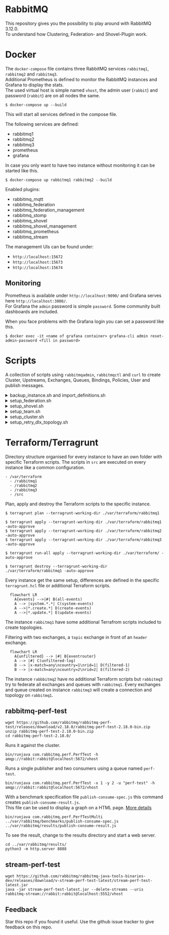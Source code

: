 # RabbitMQ

This repository gives you the possibility to play around with RabbitMQ 3.12.0.  
To understand how Clustering, Federation- and Shovel-Plugin work.  

# Docker

The `docker-compose` file contains three RabbitMQ services `rabbitmq1`, `rabbitmq2` and `rabbitmq3`.  
Additional Prometheus is defined to monitor the RabbitMQ instances and Grafana to display the stats.  
The used virtual host is simple named `vhost`, the admin user (`rabbit`) and password (`rabbit`) are on all nodes the same.  

    $ docker-compose up --build

This will start all services defined in the compose file.

The following services are defined:
 - rabbitmq1
 - rabbitmq2
 - rabbitmq3
 - prometheus
 - grafana

In case you only want to have two instance without monitoring it can be started like this.

    $ docker-compose up rabbitmq1 rabbitmq2 --build

Enabled plugins:  
 - rabbitmq_mqtt  
 - rabbitmq_federation  
 - rabbitmq_federation_management  
 - rabbitmq_stomp  
 - rabbitmq_shovel  
 - rabbitmq_shovel_management  
 - rabbitmq_prometheus  
 - rabbitmq_stream  

The management UIs can be found under:
- `http://localhost:15672`
- `http://localhost:15673`
- `http://localhost:15674`  

## Monitoring
Prometheus is available under `http://localhost:9090/` and Grafana serves here `http://localhost:3000/`.  
For Grafana the `admin` password is simple `password`. Some community built dashboards are included.  

When you face problems with the Grafana login you can set a password like this.

    $ docker exec -it <name of grafana container> grafana-cli admin reset-admin-password <fill in password>

# Scripts

A collection of scripts using `rabbitmqadmin`, `rabbitmqctl` and `curl` to create Cluster, Upstreams, Exchanges, Queues, Bindings, Policies, User and publish messages.

<details>
  <summary> backup_instance.sh and import_definitions.sh</summary>
  To keep the changes to the single instances, it's simple to export the current definitions. This definitions can be adjusted in JSON format and imported again.

    $ ./scripts/backup_instance.sh
    Exported definitions for localhost to "./export/rabbitmq1.json"  
    ...

    $ ./scripts/import_definitions.sh
    Uploaded definitions from "localhost" to ./export/rabbitmq1.json. The import process may take some time. Consult server logs to track progress.  
    ...
</details>

<details>
  <summary> setup_federation.sh</summary>
  Instead of joining a cluster, we have three broker and want to connect them.  
  On `rabbitmq1` we create an exchange, two queues, a binding and add two upstreams.  
  Creates a user on `rabbitmq2` and `rabbitmq3` to connect with the upstreams.  
  This upstreams are connecting to `rabbitmq2` and `rabbitmq3` after the policies are applied on `rabbitmq1`.  

  The federated exchange links to the upstream exchange, published messages to `rabbitmq2` will be copied to `rabbitmq1`.  
  The federated queue links to the upstream queue and will retrieve messages from `rabbitmq3` when a consumer is connected on `rabbitmq1`.  
  The running federation links can called over the API: `http://localhost:15672/api/federation-links`

    $ ./scripts/setup_federation.sh
</details>

<details>
  <summary> setup_shovel.sh</summary>
  Instead of joining a cluster, we have three broker and want to connect them.  
  On all three broker we create a queue named `shovel`, on `rabbitmq1` and `rabbitmq2` we create a dynamic shovel.  
  `rabbitmq2` have an additional exchange named `rabbitmq1.shovel` bind to the `shovel` queue on `rabbitmq2`.  

  The queue on `rabbitmq1` is the source for the exchange on `rabbitmq2` and the queue on `rabbitmq2` is then the source for the queue on `rabbitmq3`.  
  Every message published to `shovel` on `rabbitmq1` is shovelled to the exchange `rabbitmq1.shovel` on `rabbitmq2` then finally shovelled from the `shovel` queue on `rabbitmq2` to the `shovel` queue on `rabbitmq3`.

    $ ./scripts/setup_shovel.sh
</details>

<details>
  <summary> setup_team.sh</summary>
  Add to `rabbitmq1` and `rabbitmq2` user and permissions for two teams.  
  The idea is to have on every machine a administrator (teamA, teamB) and monitoring user (monitor).  
  In addition to this every instance have a user for every service (serviceA, serviceB).  
  The two instances are connected with a federation upstream where `rabbitmq1` receives copies from `rabbitmq2`.  
  The `shovel` queue on `rabbitmq1` shovels messages to the exchange `rabbitmq1.shovel` on `rabbitmq2`.  

    $ ./scripts/setup_team.sh
</details>

<details>
  <summary> setup_cluster.sh</summary>
  Let `rabbitmq2` and `rabbitmq3` join `rabbitmq1` as cluster.  
  When Shovel or Federation is used before the cluster will not work like expected!  

    $ ./scripts/setup_cluster.sh
    Stopping rabbit application on node rabbit@rabbitmq2 ...
    Clustering node rabbit@rabbitmq2 with rabbit@rabbitmq1
    Starting node rabbit@rabbitmq2 ...
    completed with 9 plugins.
    Stopping rabbit application on node rabbit@rabbitmq3 ...
    Clustering node rabbit@rabbitmq3 with rabbit@rabbitmq1
    Starting node rabbit@rabbitmq3 ...
    completed with 9 plugins.
</details>

<details>
  <summary> setup_retry_dlx_topology.sh</summary>
  Add exchanges, queues and bindings to create a DLX retry topology.  
  When a message gets rejected and a dead letter exchange is defined for the queue the message is forwarded to the defined exchange.  
  The dead letter exchange is bind to a queue where all rejected messages arrive, this queue have a `x-message-ttl` defined.  
  Additional to the TTL the queue have also a dead-letter-exchange defined, when the TTL is over the messages are forwarded to this exchange.  
  From the second exchange the messages are routed again to the queue where they have been rejected.  

  For this retry topology we need two additional exchanges and a queue to let the messages wait before they get routed again.  
  TTL is a constant delay for all messages to retry and RabbitMQ counts each time a message is dead-lettered and set it as count field on the `x-death` header.  

    $ ./scripts/setup_retry_dlx_topology.sh

```mermaid
  flowchart LR;
      A{events} --> |user.create.account\nuser.update.account\nuser.delete.account| B(api.events);
      B --> |dead-letter-exchange| C{dlx.events};
      C --> |*.*.*| D(dead.events)
      D --> |dead-letter-exchange, ttl| E{dlx.retry};
      E --> |user.create.account\nuser.update.account\nuser.delete.account| B;
```
</details>
  
# Terraform/Terragrunt

Directory structure organised for every instance to have an own folder with specific Terraform scripts. The scripts in `src` are executed on every instance like a common configuration.
```
- /var/terraform
  - /rabbitmq1
  - /rabbitmq2
  - /rabbitmq3
  - /src
```

Plan, apply and destroy the Terraform scripts to the specific instance.  

    $ terragrunt plan --terragrunt-working-dir ./var/terraform/rabbitmq1

    $ terragrunt apply --terragrunt-working-dir ./var/terraform/rabbitmq1 -auto-approve
    $ terragrunt apply --terragrunt-working-dir ./var/terraform/rabbitmq2 -auto-approve
    $ terragrunt apply --terragrunt-working-dir ./var/terraform/rabbitmq3 -auto-approve

    $ terragrunt run-all apply --terragrunt-working-dir ./var/terraform/ -auto-approve

    $ terragrunt destroy --terragrunt-working-dir ./var/terraform/rabbitmq1 -auto-approve

Every instance get the same setup, differences are defined in the specific `terragrunt.hcl` file or additional Terraform scripts.

```mermaid
  flowchart LR
    A{events} -->|#| B(all-events)
    A --> |system.*.*| C(system-events)
    A -->|*.create.*| D(create-events)
    A -->|*.update.*| E(update-events)
```

The instance `rabbitmq1` have some additional Terrafrom scripts included to create topologies.

Filtering with two exchanges, a `topic` exchange in front of an `header` exchange.
```mermaid
  flowchart LR
    A{unfiltered} --> |#| B{eventrouter}
    A --> |#| C(unfiltered-log)
    B --> |x-match=any\ncountry=1\nrid=1| D(filtered-1)
    B --> |x-match=any\ncountry=2\nrid=2| E(filtered-2)
```

The instance `rabbbitmq2` have no additional Terraform scripts but `rabbitmq3` try to federate all exchanges and queues with `rabbitmq1`. Every exchanges and queue created on instance `rabbitmq3` will create a connection and topology on `rabbitmq1`.

## rabbitmq-perf-test

    wget https://github.com/rabbitmq/rabbitmq-perf-test/releases/download/v2.18.0/rabbitmq-perf-test-2.18.0-bin.zip
    unzip rabbitmq-perf-test-2.18.0-bin.zip
    cd rabbitmq-perf-test-2.18.0/

Runs it against the cluster.

    bin/runjava com.rabbitmq.perf.PerfTest -h amqp://rabbit:rabbit@localhost:5672/vhost

Runs a single publisher and two consumers using a queue named `perf-test`.

    bin/runjava com.rabbitmq.perf.PerfTest -x 1 -y 2 -u "perf-test" -h amqp://rabbit:rabbit@localhost:5672/vhost

With a benchmark specification file `publish-consume-spec.js` this command creates `publish-consume-result.js`.  
This file can be used to display a graph on a HTML page. [More details](https://github.com/rabbitmq/rabbitmq-perf-test/blob/master/html/README.md)

    bin/runjava com.rabbitmq.perf.PerfTestMulti ../var/rabbitmq/benchmarks/publish-consume-spec.js ../var/rabbitmq/results/publish-consume-result.js

To see the result, change to the results directory and start a web server.

    cd ../var/rabbitmq/results/
    python3 -m http.server 8888

## stream-perf-test

    wget https://github.com/rabbitmq/rabbitmq-java-tools-binaries-dev/releases/download/v-stream-perf-test-latest/stream-perf-test-latest.jar
    java -jar stream-perf-test-latest.jar --delete-streams --uris rabbitmq-stream://rabbit:rabbit@localhost:5552/vhost

## Feedback
Star this repo if you found it useful. Use the github issue tracker to give feedback on this repo.